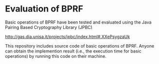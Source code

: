 # Evaluation of BPRF 

Basic operations of BPRF have been tested and evaluated using the Java Pairing Based Cryptography Library (JPBC) 

http://gas.dia.unisa.it/projects/jpbc/index.html#.XXePsygzaUk

This repository includes source code of basic operations of BPRF. Anyone can obtain the implemention result (i.e., the execution time for basic operations) by running this code on their machine. 


